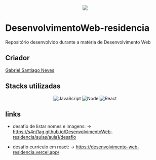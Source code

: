 <div align="center">

  <img          src="https://camo.githubusercontent.com/5228369060d19dcc54abe504fb33140e0c69db5c3ae60693868812d8f550efaf/68747470733a2f2f63646e2e646973636f72646170702e636f6d2f6174746163686d656e74732f313039303037363533393630323836363137362f313039303335333035393239303431393334302f3332363732373030395f3837363639313436303034383234375f313536313132353339393930393630393335395f6e2d72656d6f766562672d707265766965772d72656d6f766562672d707265766965772e706e67">
  
</div>
  
# DesenvolvimentoWeb-residencia

Repositório desenvolvido durante a matéria de Desenvolvimento Web

## Criador

<a href = "https://github.com/S4nt1ag" target="_blank"> Gabriel Santiago Neves </a> <br>
  
## Stacks utilizadas
<div align="center">
  
![JavaScript](https://img.shields.io/badge/JavaScript-blue?style=for-the-badge&logo=javascript&logoColor=white)
![Node](https://img.shields.io/badge/Node.js-blue?style=for-the-badge&logo=node.js&logoColor=white)
![React](https://img.shields.io/badge/React-blue?style=for-the-badge&logo=react&logoColor=white)
  
  </div>
 
 ## links 
- desafio de listar nomes e imagens: -> 
https://s4nt1ag.github.io/DesenvolvimentoWeb-residencia/aulas/aula1/desafio

- desafio curriculo em react: -> 
https://desenvolvimento-web-residencia.vercel.app/
